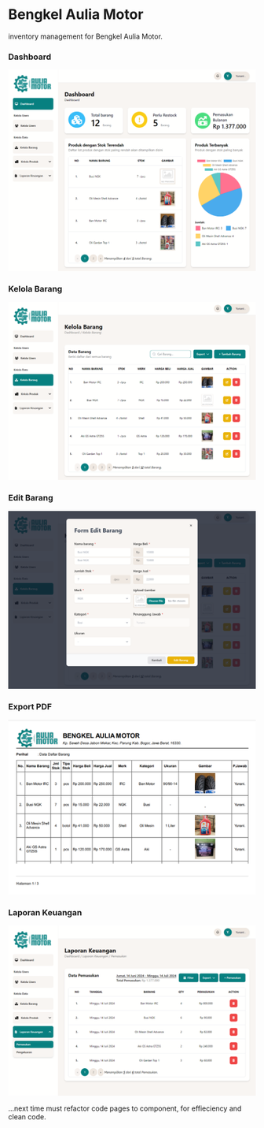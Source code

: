 # Bengkel Aulia Motor

inventory management for Bengkel Aulia Motor.

### Dashboard

![dashboard preview](./doc/assets/images/dashboard.png "dashboard preview")

### Kelola Barang

![dashboard preview](./doc/assets/images/kelola-barang.png "dashboard preview")

### Edit Barang

![dashboard preview](./doc/assets/images/edit-barang.png "dashboard preview")

### Export PDF

![dashboard preview](./doc/assets/images/pdf-kelola-barang.png "dashboard preview")

### Laporan Keuangan

![dashboard preview](./doc/assets/images/pemasukan.png "dashboard preview")

...next time must refactor code pages to component, for effieciency and clean code.
